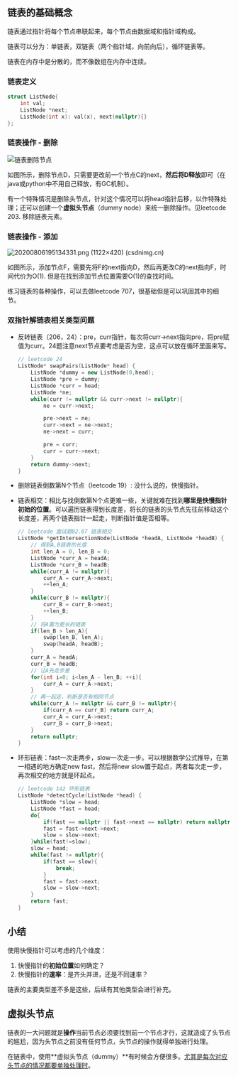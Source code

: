 ## 链表的基础概念

链表通过指针将每个节点串联起来，每个节点由数据域和指针域构成。

链表可以分为：单链表，双链表（两个指针域，向前向后），循环链表等。

链表在内存中是分散的，而不像数组在内存中连续。

### **链表定义**

```c++
struct ListNode{
    int val;
    ListNode *next;
    ListNode(int x): val(x), next(nullptr){}
};
```

### **链表操作 - 删除**

![链表删除节点](https://img-blog.csdnimg.cn/20200806195114541.png)

如图所示，删除节点D，只需要更改前一个节点C的next，**然后将D释放**即可（在java或python中不用自己释放，有GC机制）。

有一个特殊情况是删除头节点，针对这个情况可以将head指针后移，以作特殊处理；还可以创建一个**虚拟头节点**（dummy node）来统一删除操作。见leetcode 203. 移除链表元素。

### **链表操作 - 添加**

![20200806195134331.png (1122×420) (csdnimg.cn)](https://img-blog.csdnimg.cn/20200806195134331.png)

如图所示，添加节点F，需要先将F的next指向D，然后再更改C的next指向F，时间代价为O(1). 但是在找到添加节点位置需要O(1)的查找时间。

练习链表的各种操作，可以去做leetcode 707，很基础但是可以巩固其中的细节。



### 双指针解链表相关类型问题

- 反转链表（206，24）：pre，curr指针，每次将curr->next指向pre，将pre赋值为curr。24题注意next节点要考虑是否为空，这点可以放在循环里面来写。

  ```c++
  // leetcode 24
  ListNode* swapPairs(ListNode* head) {
      ListNode *dummy = new ListNode(0,head);
      ListNode *pre = dummy;
      ListNode *curr = head;
      ListNode *ne;
      while(curr != nullptr && curr->next != nullptr){
          ne = curr->next;
  
          pre->next = ne;
          curr->next = ne->next;
          ne->next = curr;
  
          pre = curr;
          curr = curr->next;
      }
      return dummy->next;
  }
  ```

- 删除链表倒数第N个节点（leetcode 19）: 没什么说的，快慢指针。

- 链表相交：相比与找倒数第N个点更难一些，关键就难在找到**哪里是快慢指针初始的位置**。可以遍历链表得到长度差，将长的链表的头节点先往前移动这个长度差，再两个链表指针一起走，判断指针值是否相等。

  ```c++
  // leetcode 面试题02.07 链表相交
  ListNode *getIntersectionNode(ListNode *headA, ListNode *headB) {
      // 得到A,B链表的长度
      int len_A = 0, len_B = 0;
      ListNode *curr_A = headA;
      ListNode *curr_B = headB;
      while(curr_A != nullptr){
          curr_A = curr_A->next;
          ++len_A;
      }
      while(curr_B != nullptr){
          curr_B = curr_B->next;
          ++len_B;
      }
      // 将A置为更长的链表
      if(len_B > len_A){
          swap(len_B, len_A);
          swap(headA, headB);
      }
      curr_A = headA;
      curr_B = headB;
      // 让A先走步差
      for(int i=0; i<len_A - len_B; ++i){
          curr_A = curr_A->next;
      }
      // 再一起走，判断是否有相同节点
      while(curr_A != nullptr && curr_B != nullptr){
          if(curr_A == curr_B) return curr_A;
          curr_A = curr_A->next;
          curr_B = curr_B->next;
      }
      return nullptr;
  }
  ```

- 环形链表：fast一次走两步，slow一次走一步。可以根据数学公式推导，在第一相遇的地方确定new fast，然后将new slow置于起点，两者每次走一步，再次相交的地方就是环起点。

  ```c++
  // leetcode 142 环形链表
  ListNode *detectCycle(ListNode *head) {
      ListNode *slow = head;
      ListNode *fast = head;
      do{
          if(fast == nullptr || fast->next == nullptr) return nullptr;
          fast = fast->next->next;
          slow = slow->next;
      }while(fast!=slow);
      slow = head;
      while(fast != nullptr){
          if(fast == slow){
              break;
          }
          fast = fast->next;
          slow = slow->next;
      }
      return fast;
  }
  ```

  



## 小结

使用快慢指针可以考虑的几个维度：

1. 快慢指针的**初始位置**如何确定？
2. 快慢指针的**速率**：是齐头并进，还是不同速率？

链表的主要类型差不多是这些，后续有其他类型会进行补充。



## 虚拟头节点

链表的一大问题就是**操作**当前节点必须要找到前一个节点才行，这就造成了头节点的尴尬，因为头节点之前没有任何节点，头节点的操作就得单独进行处理。

在链表中，使用**虚拟头节点（dummy）**有时候会方便很多。<u>尤其是每次对应头节点的情况都要单独处理时</u>。

